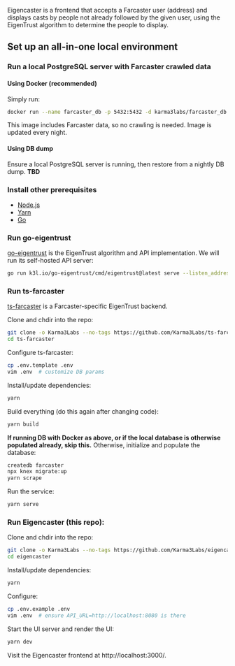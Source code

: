 Eigencaster is a frontend that
accepts a Farcaster user (address) and
displays casts by people not already followed by the given user,
using the EigenTrust algorithm to determine the people to display.

## Set up an all-in-one local environment

### Run a local PostgreSQL server with Farcaster crawled data

#### Using Docker (recommended)

Simply run:

```sh
docker run --name farcaster_db -p 5432:5432 -d karma3labs/farcaster_db
```

This image includes Farcaster data, so no crawling is needed.  Image is updated every night.

#### Using DB dump

Ensure a local PostgreSQL server is running, then restore from a nightly DB dump.  **TBD**

### Install other prerequisites

- [Node.js](https://nodejs.org/)
- [Yarn](https://yarnpkg.com/getting-started/install)
- [Go](https://go.dev/dl/)

### Run go-eigentrust
[go-eigentrust](https://github.com/Karma3Labs/go-eigentrust) is the EigenTrust algorithm and API implementation.  We will run its self-hosted API server:

```sh
go run k3l.io/go-eigentrust/cmd/eigentrust@latest serve --listen_address :8081
```

### Run ts-farcaster

[ts-farcaster](https://github.com/Karma3Labs/ts-farcaster) is a Farcaster-specific EigenTrust backend.

Clone and chdir into the repo:

```sh
git clone -o Karma3Labs --no-tags https://github.com/Karma3Labs/ts-farcaster.git
cd ts-farcaster
```

Configure ts-farcaster:

```sh
cp .env.template .env
vim .env  # customize DB params
```

Install/update dependencies:

```sh
yarn
```

Build everything (do this again after changing code):

```sh
yarn build
```

**If running DB with Docker as above, or if the local database is otherwise populated already, skip this.**  Otherwise, initialize and populate the database:

```sh
createdb farcaster
npx knex migrate:up 
yarn scrape
```

Run the service:

```sh
yarn serve
```

### Run Eigencaster (this repo):

Clone and chdir into the repo:

```sh
git clone -o Karma3Labs --no-tags https://github.com/Karma3Labs/eigencaster.git
cd eigencaster
```

Install/update dependencies:

```sh
yarn
```

Configure:

```sh
cp .env.example .env
vim .env  # ensure API_URL=http://localhost:8080 is there
```

Start the UI server and render the UI:

```sh
yarn dev
```

Visit the Eigencaster frontend at http://localhost:3000/.
